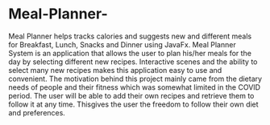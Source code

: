 # Meal-Planner-
Meal Planner helps tracks calories and suggests new and different meals for Breakfast, Lunch, Snacks and Dinner using JavaFx. Meal Planner System is an application that allows the user to plan his/her meals for the day by selecting different new recipes. Interactive scenes and the ability to select many new recipes makes this application easy to use and convenient. The motivation behind this project mainly came from the dietary needs of people and their fitness which was somewhat limited in the COVID period. The user will be able to add their own recipes and retrieve them to follow it at any time. Thisgives the user the freedom to follow their own diet and preferences. 

